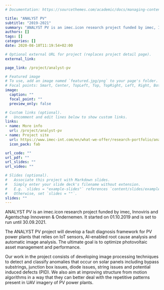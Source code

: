 ```yaml
---
# Documentation: https://sourcethemes.com/academic/docs/managing-content/

title: "ANALYST PV"
subtitle: "2019-2021"
summary: "ANALYST PV is an imec.icon research project funded by imec, Innoviris and Agentschap Innoveren & Ondernemen. The project aims at developing a fault diagnosis framework for PV power plants that relies on IoT sensors, AI-enabled root cause analysis and automatic image analysis. The ultimate goal is to optimize photovoltaic asset management and performance."
authors: []
tags: []
categories: []
date: 2020-08-10T11:19:54+02:00

# Optional external URL for project (replaces project detail page).
external_link:

page_link: /project/analyst-pv

# Featured image
# To use, add an image named `featured.jpg/png` to your page's folder.
# Focal points: Smart, Center, TopLeft, Top, TopRight, Left, Right, BottomLeft, Bottom, BottomRight.
image:
  caption: ""
  focal_point: ""
  preview_only: false

# Custom links (optional).
#   Uncomment and edit lines below to show custom links.
links:
- name: More info
  url: /project/analyst-pv
- name: Project site
  url: https://www.imec-int.com/en/what-we-offer/research-portfolio/analyst-pv
  icon_pack: fab

url_code: ""
url_pdf: ""
url_slides: ""
url_video: ""

# Slides (optional).
#   Associate this project with Markdown slides.
#   Simply enter your slide deck's filename without extension.
#   E.g. `slides = "example-slides"` references `content/slides/example-slides.md`.
#   Otherwise, set `slides = ""`.
slides: ""
---
```


ANALYST PV is an imec.icon research project funded by imec, Innoviris and Agentschap Innoveren & Ondernemen. It started on 01.10.2019 and is set to run until 30.09.2021.

The ANALYST PV project will develop a fault diagnosis framework for PV power plants that relies on IoT sensors, AI-enabled root cause analysis and automatic image analysis. The ultimate goal is to optimize photovoltaic asset management and performance.

Our work in the project consists of developing image processing techniques to detect and classify anomalies that occur on solar panels including bypass substrings, junction box issues, diode issues, string issues and potential induced defects (PID). We also aim at improving structure from motion algorithms in a way that they can better deal with the repetitive patterns present in UAV imagery of PV power plants.